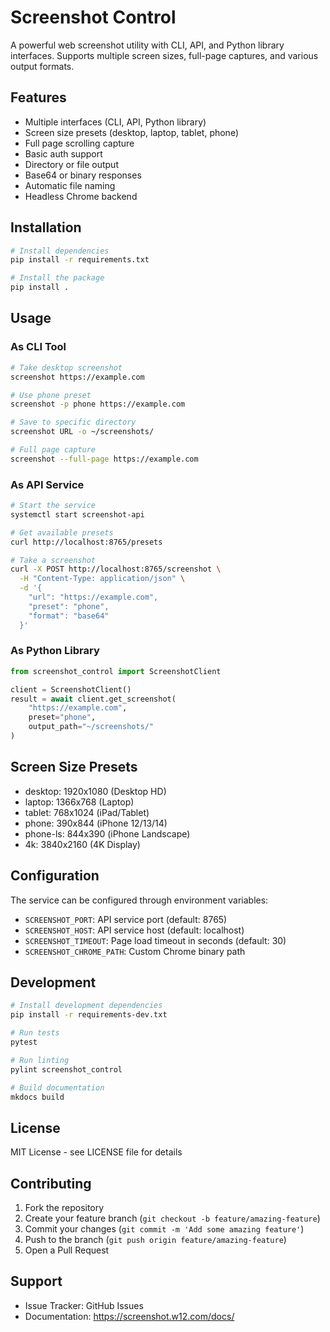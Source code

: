 # Screenshot Control

A powerful web screenshot utility with CLI, API, and Python library interfaces. Supports multiple screen sizes, full-page captures, and various output formats.

## Features

- Multiple interfaces (CLI, API, Python library)
- Screen size presets (desktop, laptop, tablet, phone)
- Full page scrolling capture
- Basic auth support
- Directory or file output
- Base64 or binary responses
- Automatic file naming
- Headless Chrome backend

## Installation

```bash
# Install dependencies
pip install -r requirements.txt

# Install the package
pip install .
```

## Usage

### As CLI Tool

```bash
# Take desktop screenshot
screenshot https://example.com

# Use phone preset
screenshot -p phone https://example.com

# Save to specific directory
screenshot URL -o ~/screenshots/

# Full page capture
screenshot --full-page https://example.com
```

### As API Service

```bash
# Start the service
systemctl start screenshot-api

# Get available presets
curl http://localhost:8765/presets

# Take a screenshot
curl -X POST http://localhost:8765/screenshot \
  -H "Content-Type: application/json" \
  -d '{
    "url": "https://example.com",
    "preset": "phone",
    "format": "base64"
  }'
```

### As Python Library

```python
from screenshot_control import ScreenshotClient

client = ScreenshotClient()
result = await client.get_screenshot(
    "https://example.com",
    preset="phone",
    output_path="~/screenshots/"
)
```

## Screen Size Presets

- desktop: 1920x1080 (Desktop HD)
- laptop: 1366x768 (Laptop)
- tablet: 768x1024 (iPad/Tablet)
- phone: 390x844 (iPhone 12/13/14)
- phone-ls: 844x390 (iPhone Landscape)
- 4k: 3840x2160 (4K Display)

## Configuration

The service can be configured through environment variables:

- `SCREENSHOT_PORT`: API service port (default: 8765)
- `SCREENSHOT_HOST`: API service host (default: localhost)
- `SCREENSHOT_TIMEOUT`: Page load timeout in seconds (default: 30)
- `SCREENSHOT_CHROME_PATH`: Custom Chrome binary path

## Development

```bash
# Install development dependencies
pip install -r requirements-dev.txt

# Run tests
pytest

# Run linting
pylint screenshot_control

# Build documentation
mkdocs build
```

## License

MIT License - see LICENSE file for details

## Contributing

1. Fork the repository
2. Create your feature branch (`git checkout -b feature/amazing-feature`)
3. Commit your changes (`git commit -m 'Add some amazing feature'`)
4. Push to the branch (`git push origin feature/amazing-feature`)
5. Open a Pull Request

## Support

- Issue Tracker: GitHub Issues
- Documentation: https://screenshot.w12.com/docs/

